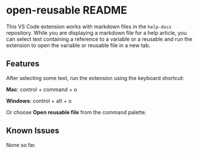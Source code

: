 # open-reusable README

This VS Code extension works with markdown files in the `help-docs` repository. While you are displaying a markdown file for a help article, you can select text containing a reference to a variable or a reusable and run the extension to open the variable or reusable file in a new tab. 

## Features

After selecting some text, run the extension using the keyboard shortcut:

**Mac**: control + command + o

**Windows**: control + alt + o

Or choose **Open reusable file** from the command palette.

## Known Issues

None so far.


